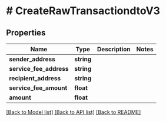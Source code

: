 # # CreateRawTransactiondtoV3

## Properties

Name | Type | Description | Notes
------------ | ------------- | ------------- | -------------
**sender_address** | **string** |  |
**service_fee_address** | **string** |  |
**recipient_address** | **string** |  |
**service_fee_amount** | **float** |  |
**amount** | **float** |  |

[[Back to Model list]](../../README.md#models) [[Back to API list]](../../README.md#endpoints) [[Back to README]](../../README.md)
